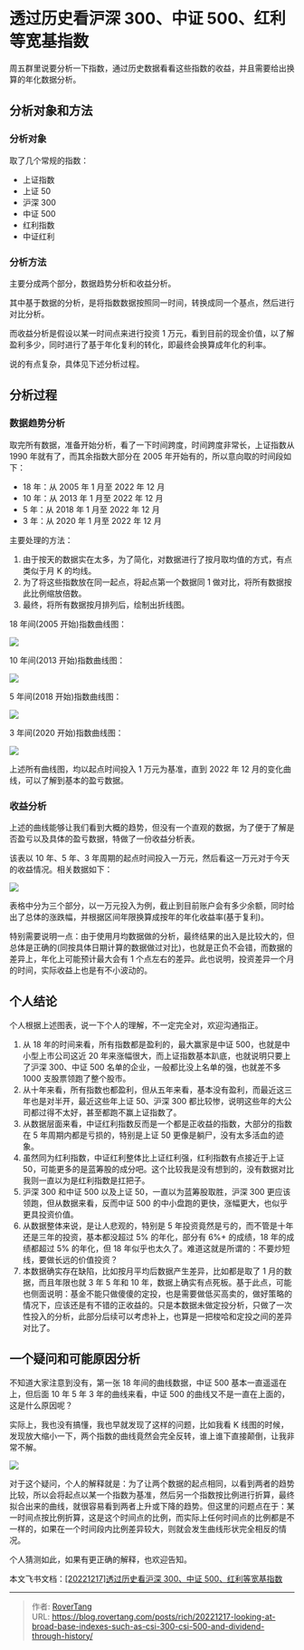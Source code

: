 # 透过历史看沪深 300、中证 500、红利等宽基指数


周五群里说要分析一下指数，通过历史数据看看这些指数的收益，并且需要给出换算的年化数据分析。

## 分析对象和方法

### 分析对象

取了几个常规的指数：

- 上证指数
- 上证 50
- 沪深 300
- 中证 500
- 红利指数
- 中证红利

### 分析方法

主要分成两个部分，数据趋势分析和收益分析。

其中基于数据的分析，是将指数数据按照同一时间，转换成同一个基点，然后进行对比分析。

而收益分析是假设以某一时间点来进行投资 1 万元，看到目前的现金价值，以了解盈利多少，同时进行了基于年化复利的转化，即最终会换算成年化的利率。

说的有点复杂，具体见下述分析过程。

## 分析过程

### 数据趋势分析

取完所有数据，准备开始分析，看了一下时间跨度，时间跨度非常长，上证指数从 1990 年就有了，而其余指数大部分在 2005 年开始有的，所以意向取的时间段如下：

- 18 年：从 2005 年 1 月至 2022 年 12 月
- 10 年：从 2013 年 1 月至 2022 年 12 月
- 5 年：从 2018 年 1 月至 2022 年 12 月
- 3 年：从 2020 年 1 月至 2022 年 12 月

主要处理的方法：

1. 由于按天的数据实在太多，为了简化，对数据进行了按月取均值的方式，有点类似于月 K 的均线。
2. 为了将这些指数放在同一起点，将起点第一个数据同 1 做对比，将所有数据按此比例缩放倍数。
3. 最终，将所有数据按月排列后，绘制出折线图。

18 年间(2005 开始)指数曲线图：

![](static/boxcna9n6xahtQYcFb4RP8AqMvh.jpg)

10 年间(2013 开始)指数曲线图：

![](static/boxcnHikLANAOaUAl0Ce7hZ3osc.jpg)

5 年间(2018 开始)指数曲线图：

![](static/boxcn6ySQk1P3ntD9viaCkBB9sh.jpg)

3 年间(2020 开始)指数曲线图：

![](static/boxcngbsqbB33uVEhMYav0cazIh.png)

上述所有曲线图，均以起点时间投入 1 万元为基准，直到 2022 年 12 月的变化曲线，可以了解到基本的盈亏数据。

### 收益分析

上述的曲线能够让我们看到大概的趋势，但没有一个直观的数据，为了便于了解是否盈亏以及具体的盈亏数据，特做了一份收益分析表。

该表以 10 年、5 年、3 年周期的起点时间投入一万元，然后看这一万元对于今天的收益情况。相关数据如下：

![](static/boxcn0KNMnIMW0kbpuvGE6pr1af.jpg)

表格中分为三个部分，以一万元投入为例，截止到目前账户会有多少余额，同时给出了总体的涨跌幅，并根据区间年限换算成按年的年化收益率(基于复利)。

特别需要说明一点：由于使用月均数据做的分析，最终结果的出入是比较大的，但总体是正确的(同按具体日期计算的数据做过对比)，也就是正负不会错，而数据的差异上，年化上可能预计最大会有 1 个点左右的差异。此也说明，投资差异一个月的时间，实际收益上也是有不小波动的。

## 个人结论

个人根据上述图表，说一下个人的理解，不一定完全对，欢迎沟通指正。

1. 从 18 年的时间来看，所有指数都是盈利的，最大赢家是中证 500，也就是中小型上市公司这近 20 年来涨幅很大，而上证指数基本趴底，也就说明只要上了沪深 300、中证 500 名单的企业，一般都比没上名单的强，也就差不多 1000 支股票领跑了整个股市。
2. 从十年来看，所有指数也都盈利，但从五年来看，基本没有盈利，而最近这三年也是对半开，最近这些年上证 50、沪深 300 都比较惨，说明这些年的大公司都过得不太好，甚至都跑不赢上证指数了。
3. 从数据层面来看，中证红利指数反而是一个都是正收益的指数，大部分的指数在 5 年周期内都是亏损的，特别是上证 50 更像是躺尸，没有太多活血的迹象。
4. 虽然同为红利指数，中证红利整体比上证红利强，红利指数有点接近于上证 50，可能更多的是蓝筹股的成分吧。这个比较我是没有想到的，没有数据对比我则一直以为是红利指数是扛把子。
5. 沪深 300 和中证 500 以及上证 50，一直以为蓝筹股取胜，沪深 300 更应该领跑，但从数据来看，反而中证 500 的中小盘跑的更快，涨幅更大，也似乎更具投资价值。
6. 从数据整体来说，是让人悲观的，特别是 5 年投资竟然是亏的，而不管是十年还是三年的投资，基本都没超过 5% 的年化，部分有 6%&#43; 的成绩，18 年的成绩都超过 5% 的年化，但 18 年似乎也太久了。难道这就是所谓的：不要炒短线，要做长远的价值投资？
7. 本数据确实存在缺陷，比如按月平均后数据产生差异，比如都是取了 1 月的数据，而且年限也就 3 年 5 年和 10 年，数据上确实有点死板。基于此点，可能也侧面说明：基金不能只做傻傻的定投，也是需要做低买高卖的，做好策略的情况下，应该还是有不错的正收益的。只是本数据未做定投分析，只做了一次性投入的分析，此部分后续可以考虑补上，也算是一把梭哈和定投之间的差异对比了。

## 一个疑问和可能原因分析

不知道大家注意到没有，第一张 18 年间的曲线数据，中证 500 基本一直遥遥在上，但后面 10 年 5 年 3 年的曲线来看，中证 500 的曲线又不是一直在上面的，这是什么原因呢？

实际上，我也没有搞懂，我也早就发现了这样的问题，比如我看 K 线图的时候，发现放大缩小一下，两个指数的曲线竟然会完全反转，谁上谁下直接颠倒，让我非常不解。

![](static/boxcnwgKdXkbVyciqaSogGaYA4c.jpg)

对于这个疑问，个人的解释就是：为了让两个数据的起点相同，以看到两者的趋势比较，所以会将起点以某一个指数为基准，然后另一个指数按比例进行折算，最终拟合出来的曲线，就很容易看到两者上升或下降的趋势。但这里的问题点在于：某一时间点按比例折算，这是这个时间点的比例，而实际上任何时间点的比例都是不一样的，如果在一个时间段内比例差异较大，则就会发生曲线形状完全相反的情况。

个人猜测如此，如果有更正确的解释，也欢迎告知。

本文飞书文档：[[20221217]透过历史看沪深 300、中证 500、红利等宽基指数](https://rovertang.feishu.cn/docx/EQCgdpcrmo6VyPxV57zcEilGnhc)



---

> 作者: [RoverTang](https://rovertang.com)  
> URL: https://blog.rovertang.com/posts/rich/20221217-looking-at-broad-base-indexes-such-as-csi-300-csi-500-and-dividend-through-history/  

